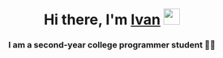 <h1 align="center">Hi there, I'm <a href="https://vk.com/e_0n9in" target="_blank">Ivan</a> 
<img src="https://github.com/blackcater/blackcater/raw/main/images/Hi.gif" height="32"/></h1>
<h3 align="center">I am a second-year college programmer student 👨‍💻</h3>
